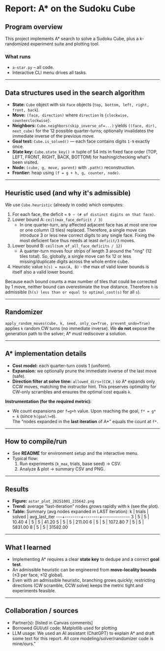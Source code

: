 # Report: A* on the Sudoku Cube

## Program overview
This project implements A* search to solve a Sudoku Cube, plus a k-randomized experiment suite and plotting tool.

### What runs
- `a-star.py` – all code.
- Interactive CLI menu drives all tasks.

---

## Data structures used in the **search algorithm**
- **State:** `Cube` object with six `Face` objects (`top, bottom, left, right, front, back`).
- **Move:** `(face, direction)` where `direction` is `{clockwise, counterclockwise}`.
- **Neighbors:** `Cube.neighbors(skip_inverse_of=...)` yields `((face, dir), next_cube)` for the 12 possible quarter-turns; optionally invalidates the immediate inverse of the previous move.
- **Goal test:** `Cube.is_solved()` — each face contains digits `1-9` exactly once.
- **State key:** `Cube.state_key()` → tuple of 54 ints in fixed face order (TOP, LEFT, FRONT, RIGHT, BACK, BOTTOM) for hashing/checking what's been visited.
- **Node:** `(cube, g, move, parent)` with `.path()` reconstruction.
- **Frontier:** heap using `(f = g + h, g, counter, node)`.

---

## Heuristic used (and why it's admissible)
We use `Cube.heuristic` (already in code) which computes:

1. For each face, the deficit = `9 − (# of distinct digits on that face)`.
2. Lower bound A: `ceil(max_face_deficit / 3)`  
   - In one quarter-turn, any affected adjacent face has at most one row or one column (3 tiles) replaced. Therefore, a single move can introduce 3 or less new correct digits to any single face. Fixing the most deficient face thus needs at least `deficit/3` moves.
3. Lower bound B: `ceil(sum_of_all_face_deficits / 12)`  
   - A quarter-turn moves four strips of length 3 around the "ring" (12 tiles total). So, globally, a single move can fix 12 or less missing/duplicate digits across the whole entire cube.
4. Heuristic value `h(s) = max(A, B)` - the max of valid lower bounds is itself also a valid lower bound.

Because each bound counts a max number of tiles that could be corrected by 1 move, neither bound can overestimate the true distance. Therefore `h` is admissible (`h(s) less than or equal to optimal_cost(s)` for all `s`).

---

## Randomizer
`apply_random_moves(cube, k, seed, only_cw=True, prevent_undo=True)` applies `k` random CW turns (no immediate inverse). We **do not** expose the generation path to the solver; A* must rediscover a solution.

---

## A* implementation details
- **Cost model:** each quarter-turn costs 1 (uniform).
- **Expansion:** we optionally prune the immediate inverse of the last move (safe).
- **Direction filter at solve time:** `allowed_dirs=(CCW,)` so A* expands only CCW moves, matching the instructor hint. This preserves optimality for CW-only scrambles and ensures the optimal cost equals `k`.

**Instrumentation (for the required metric):**
- We count expansions per `f=g+h` value. Upon reaching the goal, `f* = g* = k` (since `h(goal)=0`).  
  The “nodes expanded in the **last iteration** of A*” equals the count at `f*`.

---

## How to compile/run
- See **README** for environment setup and the interactive menu.
- Typical flow:
  1. Run experiments (`k_max`, trials, base seed) -> CSV.
  2. Analyze & plot -> summary CSV and PNG.

---

## Results
- **Figure:** `astar_plot_20251001_235642.png`  
- **Trend:** average “last-iteration” nodes grows rapidly with `k` (see the plot).  
- **Table:**
Summary (avg nodes expanded in LAST iteration):
 k | trials | solved | avg_last_iter
---+--------+--------+--------------
 3 |      5 |      5 |        10.40
 4 |      5 |      5 |        41.20
 5 |      5 |      5 |       211.00
 6 |      5 |      5 |      1072.80
 7 |      5 |      5 |      5831.00
 8 |      5 |      5 |     31582.00
---

## What I learned
- Implementing A* requires a clear **state key** to dedupe and a correct **goal test**.
- An admissible heuristic can be engineered from **move-locality bounds** (≤3 per face, ≤12 global).
- Even with an admissible heuristic, branching grows quickly; restricting directions (CW scramble, CCW solve) keeps the metric tight and experiments feasible.

---

## Collaboration / sources
- Partner(s): [listed in Canvas comments]
- Borrowed GUI/util code: Matplotlib used for plotting
- LLM usage: We used an AI assistant (ChatGPT) to explain A* and draft some text for this report. All core modeling/solver/randomizer code is mine/ours."
